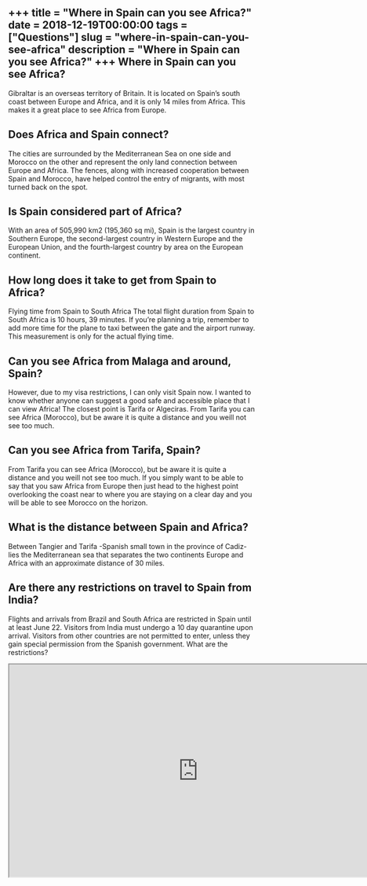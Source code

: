 +++
title = "Where in Spain can you see Africa?"
date = 2018-12-19T00:00:00
tags = ["Questions"]
slug = "where-in-spain-can-you-see-africa"
description = "Where in Spain can you see Africa?"
+++
Where in Spain can you see Africa?
----------------------------------

Gibraltar is an overseas territory of Britain. It is located on Spain’s south coast between Europe and Africa, and it is only 14 miles from Africa. This makes it a great place to see Africa from Europe.

Does Africa and Spain connect?
------------------------------

The cities are surrounded by the Mediterranean Sea on one side and Morocco on the other and represent the only land connection between Europe and Africa. The fences, along with increased cooperation between Spain and Morocco, have helped control the entry of migrants, with most turned back on the spot.

Is Spain considered part of Africa?
-----------------------------------

With an area of 505,990 km2 (195,360 sq mi), Spain is the largest country in Southern Europe, the second-largest country in Western Europe and the European Union, and the fourth-largest country by area on the European continent.

How long does it take to get from Spain to Africa?
--------------------------------------------------

Flying time from Spain to South Africa The total flight duration from Spain to South Africa is 10 hours, 39 minutes. If you’re planning a trip, remember to add more time for the plane to taxi between the gate and the airport runway. This measurement is only for the actual flying time.

Can you see Africa from Malaga and around, Spain?
-------------------------------------------------

However, due to my visa restrictions, I can only visit Spain now. I wanted to know whether anyone can suggest a good safe and accessible place that I can view Africa! The closest point is Tarifa or Algeciras. From Tarifa you can see Africa (Morocco), but be aware it is quite a distance and you weill not see too much.

Can you see Africa from Tarifa, Spain?
--------------------------------------

From Tarifa you can see Africa (Morocco), but be aware it is quite a distance and you weill not see too much. If you simply want to be able to say that you saw Africa from Europe then just head to the highest point overlooking the coast near to where you are staying on a clear day and you will be able to see Morocco on the horizon.

What is the distance between Spain and Africa?
----------------------------------------------

Between Tangier and Tarifa -Spanish small town in the province of Cadiz- lies the Mediterranean sea that separates the two continents Europe and Africa with an approximate distance of 30 miles.

Are there any restrictions on travel to Spain from India?
---------------------------------------------------------

Flights and arrivals from Brazil and South Africa are restricted in Spain until at least June 22. Visitors from India must undergo a 10 day quarantine upon arrival. Visitors from other countries are not permitted to enter, unless they gain special permission from the Spanish government. What are the restrictions?

<iframe allow="accelerometer; autoplay; clipboard-write; encrypted-media; gyroscope; picture-in-picture" allowfullscreen="" class="__youtube_prefs__  epyt-is-override  no-lazyload" data-no-lazy="1" data-origheight="433" data-origwidth="770" data-skipgform_ajax_framebjll="" height="433" id="_ytid_15826" loading="lazy" src="https://www.youtube.com/embed/ANaqPm69f4I?enablejsapi=1&autoplay=0&cc_load_policy=0&cc_lang_pref=&iv_load_policy=1&loop=0&modestbranding=0&rel=1&fs=1&playsinline=0&autohide=2&theme=dark&color=red&controls=1&" title="YouTube player" width="770"></iframe>